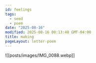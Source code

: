 ```yaml
---
id: feelings
tags:
  - seed
  - poem
date: "2025-08-16"
modified: 2025-08-16 00:13:48 GMT-04:00
title: making
pageLayout: letter-poem
---
```


![[posts/images/IMG_0088.webp]]
